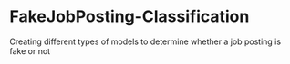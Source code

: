 # FakeJobPosting-Classification
Creating different types of models to determine whether a job posting is fake or not
